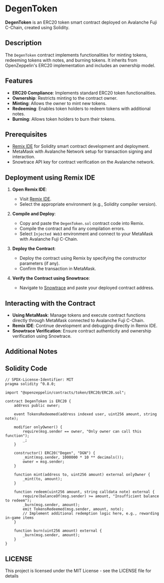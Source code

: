 # DegenToken

**DegenToken** is an ERC20 token smart contract deployed on Avalanche Fuji C-Chain, created using Solidity.

## Description

The `DegenToken` contract implements functionalities for minting tokens, redeeming tokens with notes, and burning tokens. It inherits from OpenZeppelin's ERC20 implementation and includes an ownership model.

## Features

- **ERC20 Compliance**: Implements standard ERC20 token functionalities.
- **Ownership**: Restricts minting to the contract owner.
- **Minting**: Allows the owner to mint new tokens.
- **Redeeming**: Enables token holders to redeem tokens with additional notes.
- **Burning**: Allows token holders to burn their tokens.

## Prerequisites

- [Remix IDE](https://remix.ethereum.org/) for Solidity smart contract development and deployment.
- MetaMask with Avalanche Network setup for transaction signing and interaction.
- Snowtrace API key for contract verification on the Avalanche network.

## Deployment using Remix IDE

1. **Open Remix IDE**:
   - Visit [Remix IDE](https://remix.ethereum.org/).
   - Select the appropriate environment (e.g., Solidity compiler version).

2. **Compile and Deploy**:
   - Copy and paste the `DegenToken.sol` contract code into Remix.
   - Compile the contract and fix any compilation errors.
   - Select `Injected Web3` environment and connect to your MetaMask with Avalanche Fuji C-Chain.

3. **Deploy the Contract**:
   - Deploy the contract using Remix by specifying the constructor parameters (if any).
   - Confirm the transaction in MetaMask.

4. **Verify the Contract using Snowtrace**:
   - Navigate to [Snowtrace](https://snowtrace.io/) and paste your deployed contract address.

## Interacting with the Contract

- **Using MetaMask**: Manage tokens and execute contract functions directly through MetaMask connected to Avalanche Fuji C-Chain.
- **Remix IDE**: Continue development and debugging directly in Remix IDE.
- **Snowtrace Verification**: Ensure contract authenticity and ownership verification using Snowtrace.

## Additional Notes


## Solidity Code

```solidity
// SPDX-License-Identifier: MIT
pragma solidity ^0.8.0;

import "@openzeppelin/contracts/token/ERC20/ERC20.sol";

contract DegenToken is ERC20 {
    address public owner;

    event TokensRedeemed(address indexed user, uint256 amount, string note);

    modifier onlyOwner() {
        require(msg.sender == owner, "Only owner can call this function");
        _;
    }

    constructor() ERC20("Degen", "DGN") {
        _mint(msg.sender, 1000000 * 10 ** decimals());
        owner = msg.sender;
    }

    function mint(address to, uint256 amount) external onlyOwner {
        _mint(to, amount);
    }

    function redeem(uint256 amount, string calldata note) external {
        require(balanceOf(msg.sender) >= amount, "Insufficient balance to redeem");
        _burn(msg.sender, amount);
        emit TokensRedeemed(msg.sender, amount, note);
        // Implement additional redemption logic here, e.g., rewarding in-game items
    }

    function burn(uint256 amount) external {
        _burn(msg.sender, amount);
    }
}
```
## LICENSE
This project is licensed under the MIT License - see the LICENSE file for details
